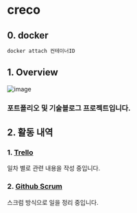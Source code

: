 # creco 

## 0. docker

```bash
docker attach 컨테이너ID
```





## 1. Overview

![image](https://user-images.githubusercontent.com/33514304/47150974-5c3ad900-d313-11e8-9615-6bad29c2dab6.png)

### 포트폴리오 및 기술블로그 프로젝트입니다.

## 2. 활동 내역

### 1. [Trello](https://trello.com/b/vsWNRlFF/portfolio)

일차 별로 관련 내용을 작성 중입니다.

### 2. [Github Scrum](https://github.com/CreatiCoding/creco/projects/3)

스크럼 방식으로 일을 정리 중입니다.
